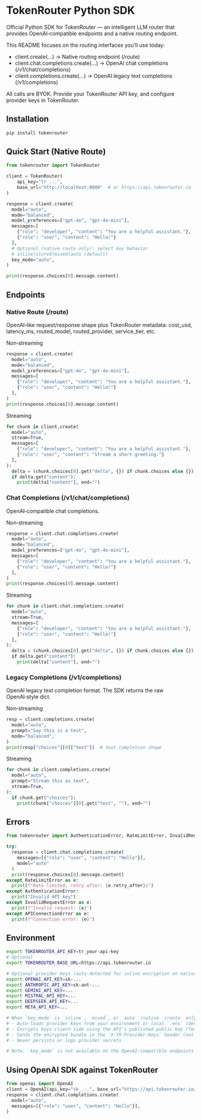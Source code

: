 # TokenRouter Python SDK

Official Python SDK for TokenRouter — an intelligent LLM router that provides OpenAI‑compatible endpoints and a native routing endpoint.

This README focuses on the routing interfaces you’ll use today:
- client.create(...) → Native routing endpoint (/route)
- client.chat.completions.create(...) → OpenAI chat completions (/v1/chat/completions)
- client.completions.create(...) → OpenAI legacy text completions (/v1/completions)

All calls are BYOK. Provide your TokenRouter API key, and configure provider keys in TokenRouter.

## Installation

```bash
pip install tokenrouter
```

## Quick Start (Native Route)

```python
from tokenrouter import TokenRouter

client = TokenRouter(
    api_key="tr_...",
    base_url="http://localhost:8000"  # or https://api.tokenrouter.io
)

response = client.create(
  model="auto",
  mode="balanced",
  model_preferences=["gpt-4o", "gpt-4o-mini"],
  messages=[
    {"role": "developer", "content": "You are a helpful assistant."},
    {"role": "user", "content": "Hello!"}
  ],
  # Optional (native route only): select key behavior
  # inline|stored|mixed|auto (default)
  key_mode="auto",
)

print(response.choices[0].message.content)
```

## Endpoints

### Native Route (/route)

OpenAI‑like request/response shape plus TokenRouter metadata: cost_usd, latency_ms, routed_model, routed_provider, service_tier, etc.

Non‑streaming
```python
response = client.create(
  model="auto",
  mode="balanced",
  model_preferences=["gpt-4o", "gpt-4o-mini"],
  messages=[
    {"role": "developer", "content": "You are a helpful assistant."},
    {"role": "user", "content": "Hello!"}
  ],
)
print(response.choices[0].message.content)
```

Streaming
```python
for chunk in client.create(
  model="auto",
  stream=True,
  messages=[
    {"role": "developer", "content": "You are a helpful assistant."},
    {"role": "user", "content": "Stream a short greeting."}
  ],
):
  delta = (chunk.choices[0].get("delta", {}) if chunk.choices else {})
  if delta.get("content"):
    print(delta["content"], end="")
```

### Chat Completions (/v1/chat/completions)

OpenAI‑compatible chat completions.

Non‑streaming
```python
response = client.chat.completions.create(
  model="auto",
  mode="balanced",
  model_preferences=["gpt-4o", "gpt-4o-mini"],
  messages=[
    {"role": "developer", "content": "You are a helpful assistant."},
    {"role": "user", "content": "Hello!"}
  ],
)
print(response.choices[0].message.content)
```

Streaming
```python
for chunk in client.chat.completions.create(
  model="auto",
  stream=True,
  messages=[
    {"role": "developer", "content": "You are a helpful assistant."},
    {"role": "user", "content": "Hello!"}
  ],
):
  delta = (chunk.choices[0].get("delta", {}) if chunk.choices else {})
  if delta.get("content"):
    print(delta["content"], end="")
```

### Legacy Completions (/v1/completions)

OpenAI legacy text completion format. The SDK returns the raw OpenAI‑style dict.

Non‑streaming
```python
resp = client.completions.create(
  model="auto",
  prompt="Say this is a test",
  mode="balanced",
)
print(resp["choices"][0]["text"])  # text completion shape
```

Streaming
```python
for chunk in client.completions.create(
  model="auto",
  prompt="Stream this as text",
  stream=True,
):
  if chunk.get("choices"):
    print(chunk["choices"][0].get("text", ""), end="")
```

## Errors

```python
from tokenrouter import AuthenticationError, RateLimitError, InvalidRequestError, APIConnectionError

try:
  response = client.chat.completions.create(
    messages=[{"role": "user", "content": "Hello"}],
    model="auto"
  )
  print(response.choices[0].message.content)
except RateLimitError as e:
  print(f"Rate limited, retry after: {e.retry_after}s")
except AuthenticationError:
  print("Invalid API key")
except InvalidRequestError as e:
  print(f"Invalid request: {e}")
except APIConnectionError as e:
  print(f"Connection error: {e}")
```

## Environment

```bash
export TOKENROUTER_API_KEY=tr_your-api-key
# Optional
export TOKENROUTER_BASE_URL=https://api.tokenrouter.io

# Optional provider keys (auto-detected for inline encryption on native /route only)
export OPENAI_API_KEY=sk-...
export ANTHROPIC_API_KEY=sk-ant-...
export GEMINI_API_KEY=...
export MISTRAL_API_KEY=...
export DEEPSEEK_API_KEY=...
export META_API_KEY=...

# When `key_mode` is `inline`, `mixed`, or `auto` (native `/route` only), the SDK:
# - Auto-loads provider keys from your environment or local `.env` (dev/CI) with the names above
# - Encrypts keys client-side using the API's published public key (fetched from `/.well-known/tr-public-key`)
# - Sends the encrypted bundle in the `X-TR-Provider-Keys` header (not in JSON)
# - Never persists or logs provider secrets

# Note: `key_mode` is not available on the OpenAI-compatible endpoints (`/v1/chat/completions`, `/v1/completions`).
```

## Using OpenAI SDK against TokenRouter

```python
from openai import OpenAI
client = OpenAI(api_key="sk_...", base_url="https://api.tokenrouter.io/v1")
response = client.chat.completions.create(
  model="auto",
  messages=[{"role": "user", "content": "Hello"}],
)
```
